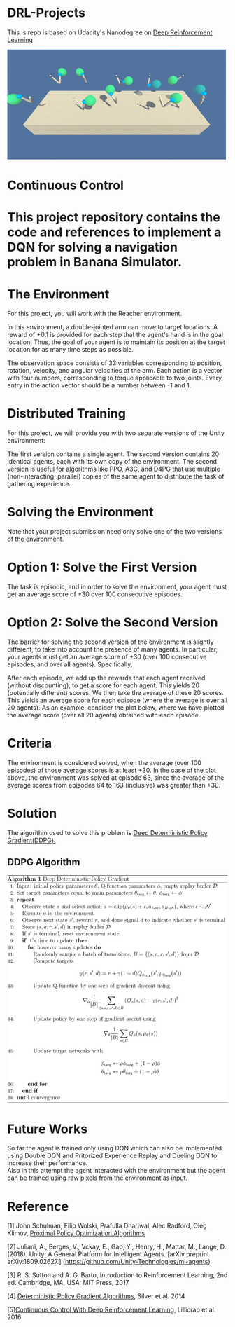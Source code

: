 # DRL-Projects
This is repo is based on Udacity's Nanodegree on [Deep Reinforcement Learning](https://www.udacity.com/course/deep-reinforcement-learning-nanodegree--nd893) 

![Reacher](https://github.com/vickyskarthik/DRL-P2-Continuous-control/blob/master/images/reacher.gif)
# Continuous Control
This project repository contains the code and references to implement a DQN for solving a navigation problem in Banana Simulator.
=======
# The Environment
For this project, you will work with the Reacher environment.

In this environment, a double-jointed arm can move to target locations. A reward of +0.1 is provided for each step that the agent's hand is in the goal location. Thus, the goal of your agent is to maintain its position at the target location for as many time steps as possible.

The observation space consists of 33 variables corresponding to position, rotation, velocity, and angular velocities of the arm. Each action is a vector with four numbers, corresponding to torque applicable to two joints. Every entry in the action vector should be a number between -1 and 1.

# Distributed Training
For this project, we will provide you with two separate versions of the Unity environment:

The first version contains a single agent.
The second version contains 20 identical agents, each with its own copy of the environment.
The second version is useful for algorithms like PPO, A3C, and D4PG that use multiple (non-interacting, parallel) copies of the same agent to distribute the task of gathering experience.

# Solving the Environment
Note that your project submission need only solve one of the two versions of the environment.

# Option 1: Solve the First Version
The task is episodic, and in order to solve the environment, your agent must get an average score of +30 over 100 consecutive episodes.

# Option 2: Solve the Second Version
The barrier for solving the second version of the environment is slightly different, to take into account the presence of many agents. In particular, your agents must get an average score of +30 (over 100 consecutive episodes, and over all agents). Specifically,

After each episode, we add up the rewards that each agent received (without discounting), to get a score for each agent. This yields 20 (potentially different) scores. We then take the average of these 20 scores.
This yields an average score for each episode (where the average is over all 20 agents).
As an example, consider the plot below, where we have plotted the average score (over all 20 agents) obtained with each episode.

# Criteria
The environment is considered solved, when the average (over 100 episodes) of those average scores is at least +30. In the case of the plot above, the environment was solved at episode 63, since the average of the average scores from episodes 64 to 163 (inclusive) was greater than +30.

# Solution
The algorithm used to solve this problem is [Deep Deterministic Policy Gradient(DDPG).](https://spinningup.openai.com/en/latest/algorithms/ddpg.html)

## DDPG Algorithm
![Algorithm](https://github.com/vickyskarthik/DRL-P2-Continuous-control/blob/master/images/Algorithm%20DDPG.svg)

# Future Works
So far the agent is trained only using DQN which can also be implemented using Double DQN and Pritorized Experience Replay and Dueling DQN to increase their performance.   
Also in this attempt the agent interacted with the environment but the agent can be trained using raw pixels from the environment as input.

# Reference
[1] John Schulman, Filip Wolski, Prafulla Dhariwal, Alec Radford, Oleg Klimov, [Proximal Policy Optimization Algorithms ](https://arxiv.org/abs/1707.06347)

[2] Juliani, A., Berges, V., Vckay, E., Gao, Y., Henry, H., Mattar, M., Lange, D. (2018). Unity: A General Platform for Intelligent Agents. [arXiv preprint arXiv:1809.02627.] (https://github.com/Unity-Technologies/ml-agents)

[3] R. S. Sutton and A. G. Barto, Introduction to Reinforcement Learning, 2nd ed. Cambridge, MA, USA: MIT Press, 2017

[4] [Deterministic Policy Gradient Algorithms](http://proceedings.mlr.press/v32/silver14.pdf), Silver et al. 2014

[5][Continuous Control With Deep Reinforcement Learning](https://arxiv.org/abs/1509.02971), Lillicrap et al. 2016

